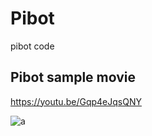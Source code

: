 # Pibot
pibot code

## Pibot sample movie
https://youtu.be/Gqp4eJqsQNY

![a](https://youtu.be/Gqp4eJqsQNY)
